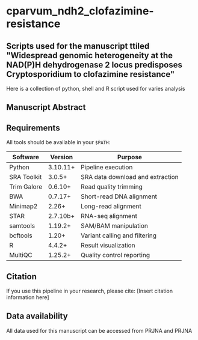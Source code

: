 
# cparvum_ndh2_clofazimine-resistance

## Scripts used for the manuscript ttiled "Widespread genomic heterogeneity at the NAD(P)H dehydrogenase 2 locus predisposes Cryptosporidium to clofazimine resistance"

Here is a collection of python, shell and R script used for varies analysis

## Manuscript Abstract

<PLACEHOLDER>


## Requirements

All tools should be available in your `$PATH`:

| Software | Version | Purpose |
|----------|---------|---------|
| Python | 3.10.11+ | Pipeline execution |
| SRA Toolkit | 3.0.5+ | SRA data download and extraction |
| Trim Galore | 0.6.10+ | Read quality trimming |
| BWA | 0.7.17+ | Short-read DNA alignment |
| Minimap2 | 2.26+ | Long-read alignment |
| STAR | 2.7.10b+ | RNA-seq alignment |
| samtools | 1.19.2+ | SAM/BAM manipulation |
| bcftools | 1.20+ | Variant calling and filtering |
| R | 4.4.2+ | Result visualization |
| MultiQC | 1.25.2+ | Quality control reporting |



## Citation

If you use this pipeline in your research, please cite:
[Insert citation information here]

## Data availability
All data used for this manuscript can be accessed from PRJNA and PRJNA